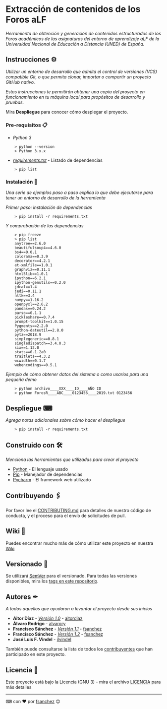 # Extracción de contenidos de los Foros aLF

_Herramienta de obtención y generación de contenidos estructurados de los Foros académicos de las asignaturas del 
entorno de aprendizaje aLF de la Universidad Nacional de Educación a Distancia (UNED) de España._

## Instrucciones ⚙

_Utilizar un entorno de desarrollo que admita el control de versiones (VCS) compatible Git, o que permita clonar, 
importar o compartir un proyecto GitHub nativo._

_Estas instrucciones te permitirán obtener una copia del proyecto en funcionamiento en tu máquina local para propósitos de desarrollo y pruebas._

Mira **Despliegue** para conocer cómo desplegar el proyecto.


### Pre-requisitos 📋

* _Python 3_

```
    > python --version
    > Python 3.x.x
```

* [_requirements.txt_](https://github.com/IA-LA/PF/requirements.txt) - Listado de dependencias

```
    > pip list
```

### Instalación 🔧

_Una serie de ejemplos paso a paso explica lo que debe ejecutarse para tener un entorno de desarrollo de la herramienta_

_Primer paso: instalación de dependencias_

```
    > pip install -r requirements.txt
```

_Y comprobación de las dependencias_

```
    > pip freeze
    > pip list
    anytree==2.6.0
    beautifulsoup4==4.6.0
    bs4==0.0.1
    colorama==0.3.9
    decorator==4.2.1
    et-xmlfile==1.0.1
    graphviz==0.11.1
    html5lib==1.0.1
    ipython==6.2.1
    ipython-genutils==0.2.0
    jdcal==1.4
    jedi==0.11.1
    nltk==3.4
    numpy==1.16.2
    openpyxl==2.6.2
    pandas==0.24.2
    parso==0.1.1
    pickleshare==0.7.4
    prompt-toolkit==1.0.15
    Pygments==2.2.0
    python-dateutil==2.8.0
    pytz==2018.9
    simplegeneric==0.8.1
    singledispatch==3.4.0.3
    six==1.12.0
    stats==0.1.2a0
    traitlets==4.3.2
    wcwidth==0.1.7
    webencodings==0.5.1
```

_Ejemplo de cómo obtener datos del sistema o como usarlos para una pequeña demo_

```
    > python archivo____XXX____ID____AÑO ID
    > python ForosR____ABC____0123456____2019.txt 0123456
```

## Despliegue ⌨

_Agrega notas adicionales sobre cómo hacer el despliegue_

```
    > pip install -r requirements.txt
```

## Construido con 🛠️

_Menciona las herramientas que utilizadas para crear el proyecto_

* [Python](https://www.python.org/) - El lenguaje usado
* [Pip](https://pypi.org/project/pip/) - Manejador de dependencias
* [Pycharm](https://www.jetbrains.com/pycharm/) - El framework web utilizado

## Contribuyendo 🖇️

Por favor lee el [CONTRIBUTING.md](https://github.com/IA-LA/PF/CONTRIBUTING.md) para detalles de nuestro código de conducta, y el proceso para el envío de solicitudes de pull.

## Wiki 📖

Puedes encontrar mucho más de cómo utilizar este proyecto en nuestra [Wiki](https://github.com/IA-LA/PF/wiki)

## Versionado 📌

Se utilizará [SemVer](http://semver.org/) para el versionado. Para todas las versiones disponibles, mira los [tags en este repositorio](https://github.com/IA-LA/PF/tags).

## Autores ✒

_A todos aquellos que ayudaron a levantar el proyecto desde sus inicios_

* **Aitor Díaz** - [*Versión 1.0*](https://github.com/IA-LA/PF/v1.0) - [aitordiaz](aitordiaz@pas.uned.es)
* **Álvaro Rodrigo** - [alvarory](alvarory@lsi.uned.es)
* **Francisco Sánchez** - [*Versión 1.1*](https://github.com/IA-LA/PF/v1.1) - [fsanchez](https://github.com/IA-LA/PF/v1.1)
* **Francisco Sánchez** - [*Versión 1.2*](https://github.com/IA-LA/PF/v1.2) - [fsanchez](https://github.com/IA-LA/PF/v1.2)
* **José Luis F. Vindel** - [jlvindel](jlvindel@dia.uned.es)

También puede consultarse la lista de todos los [contribuyentes](https://github.com/IA-LA/PF/contributors) que han participado en este proyecto. 

## Licencia 📄

Este proyecto está bajo la Licencia (GNU 3) - mira el archivo [LICENCIA](LICENSE) para más detalles




---
⌨ con ❤ por [fsanchez](https://github.com/IA-LA) 😊
